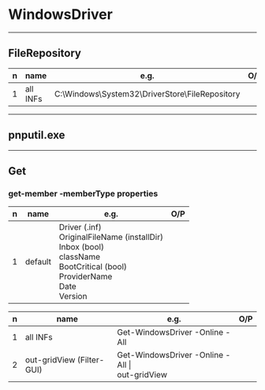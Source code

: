 # WindowsDriver

---

## FileRepository
|n|name|e.g.|O/P|
|-|----|----|---|
|1|all INFs|C:\Windows\System32\DriverStore\FileRepository||

---

## pnputil.exe

---

## Get
### get-member -memberType properties
|n|name|e.g.|O/P|
|-|----|----|---|
|1|default|Driver (<name>.inf)<br/>OriginalFileName (installDir)<br/>Inbox (bool)<br/>className<br/>BootCritical (bool)<br/>ProviderName<br/>Date<br/>Version|

|n|name|e.g.|O/P|
|-|----|----|---|
|1|all INFs|Get-WindowsDriver -Online -All||
|2|out-gridView (Filter-GUI)|Get-WindowsDriver -Online -All \|<br/>out-gridView||
